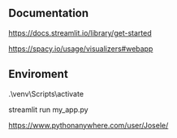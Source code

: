 ## Documentation
https://docs.streamlit.io/library/get-started

https://spacy.io/usage/visualizers#webapp

## Enviroment
.\venv\Scripts\activate

streamlit run my_app.py

https://www.pythonanywhere.com/user/Josele/
